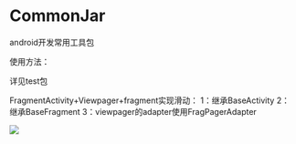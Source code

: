 # CommonJar
android开发常用工具包

使用方法：

详见test包

FragmentActivity+Viewpager+fragment实现滑动：
1：继承BaseActivity
2：继承BaseFragment
3：viewpager的adapter使用FragPagerAdapter

![](https://github.com/wangyi793797714/CommonJar/tree/master/screenfolder/viewpager.png)
